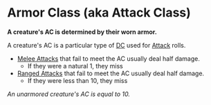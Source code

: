 # Armor Class (aka Attack Class)
**A creature's AC is determined by their worn armor.**

A creature's AC is a particular type of [DC](../../Game%20Procedures/DC.md) used for [Attack](../../Game%20Procedures/Attack.md) rolls.
- [Melee Attacks](../../Game%20Procedures/Melee%20Attack.md) that fail to meet the AC usually deal half damage.
	- If they were a natural 1, they miss
- [Ranged Attacks](../../Game%20Procedures/Ranged%20Attack.md) that fail to meet the AC usually deal half damage.
	- If they were less than 10, they miss

*An unarmored creature's AC is equal to 10.*
